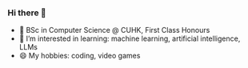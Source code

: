 ### Hi there 👋

<!--
**EJ-L/EJ-L** is a ✨ _special_ ✨ repository because its `README.md` (this file) appears on your GitHub profile.

Here are some ideas to get you started:
-->

- 🔭 BSc in Computer Science @ CUHK, First Class Honours
- 🌱 I’m interested in learning: machine learning, artificial intelligence, LLMs
- 😄 My hobbies: coding, video games
<!-- - 👯 I’m looking to collaborate on ...
// - 🤔 I’m looking for help with ...
// - 💬 Ask me about ...
// - 📫 How to reach me: ... -->


